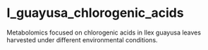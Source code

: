 # I_guayusa_chlorogenic_acids
Metabolomics focused on chlorogenic acids in Ilex guayusa leaves harvested under different environmental conditions.
